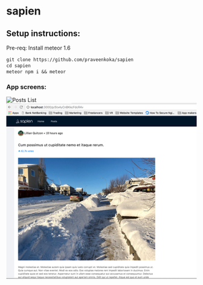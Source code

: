# sapien

## Setup instructions:

Pre-req:
Install meteor 1.6


```
git clone https://github.com/praveenkoka/sapien
cd sapien
meteor npm i && meteor
```

### App screens:
![Posts List](https://github.com/praveenkoka/sapien/blob/master/private/screenshots/Posts%20Page.png?raw=true)
![Single Post](https://github.com/praveenkoka/sapien/blob/master/private/screenshots/Single%20Post.png?raw=true)
